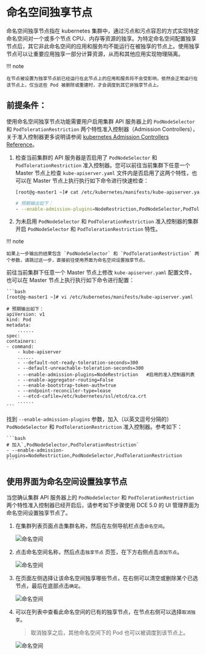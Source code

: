 # 命名空间独享节点

命名空间独享节点指在 kubernetes 集群中，通过污点和污点容忍的方式实现特定命名空间对一个或多个节点 CPU、内存等资源的独享。为特定命名空间配置独享节点后，其它非此命名空间的应用和服务均不能运行在被独享的节点上。使用独享节点可以让重要应用独享一部分计算资源，从而和其他应用实现物理隔离。

!!! note

    在节点被设置为独享节点前已经运行在此节点上的应用和服务将不会受影响，依然会正常运行在该节点上，仅当这些 Pod 被删除或重建时，才会调度到其它非独享节点上。

## 前提条件：

使用命名空间独享节点功能需要用户启用集群 API 服务器上的 `PodNodeSelector` 和 `PodTolerationRestriction` 两个特性准入控制器（Admission Controllers），关于准入控制器更多说明请参阅 [kubernetes Admission Controllers Reference](https://kubernetes.io/docs/reference/access-authn-authz/admission-controllers/)。

1. 检查当前集群的 API 服务器是否启用了 `PodNodeSelector` 和 `PodTolerationRestriction` 准入控制器。您可以前往当前集群下任意一个 Master 节点上检查 `kube-apiserver.yaml` 文件内是否启用了这两个特性，也可以在 Master 节点上执行执行如下命令进行快速检查：

    ```bash
    [root@g-master1 ~]# cat /etc/kubernetes/manifests/kube-apiserver.yaml | grep  enable-admission-plugins

    # 预期输出如下：
    - --enable-admission-plugins=NodeRestriction,PodNodeSelector,PodTolerationRestriction
    ```

2. 为未启用 `PodNodeSelector` 和 `PodTolerationRestriction` 准入控制器的集群开启 `PodNodeSelector` 和 `PodTolerationRestriction` 特性。

!!! note

    如果上一步输出的结果包含 `PodNodeSelector` 和 `PodTolerationRestriction` 两个参数，请跳过这一步，直接前往使用界面为命名空间设置独享节点。

前往当前集群下任意一个 Master 节点上修改 `kube-apiserver.yaml` 配置文件，也可以在 Master 节点上执行执行如下命令进行配置：

    ```bash
    [root@g-master1 ~]# vi /etc/kubernetes/manifests/kube-apiserver.yaml

    # 预期输出如下：
    apiVersion: v1
    kind: Pod
    metadata:
        ......
    spec:
    containers:
    - command:
        - kube-apiserver
        ......
        - --default-not-ready-toleration-seconds=300
        - --default-unreachable-toleration-seconds=300
        - --enable-admission-plugins=NodeRestriction   #启用的准入控制器列表
        - --enable-aggregator-routing=False
        - --enable-bootstrap-token-auth=true
        - --endpoint-reconciler-type=lease
        - --etcd-cafile=/etc/kubernetes/ssl/etcd/ca.crt
        ......
    ```

找到 `--enable-admission-plugins` 参数，加入（以英文逗号分隔的）`PodNodeSelector` 和 `PodTolerationRestriction` 准入控制器。参考如下：

    ```bash
    # 加入`,PodNodeSelector,PodTolerationRestriction`
    - --enable-admission-plugins=NodeRestriction,PodNodeSelector,PodTolerationRestriction 
    ```

## 使用界面为命名空间设置独享节点

当您确认集群 API 服务器上的 `PodNodeSelector` 和 `PodTolerationRestriction` 两个特性准入控制器已经开启后，请参考如下步骤使用 DCE 5.0 的 UI 管理界面为命名空间设置独享节点了。

1. 在集群列表页面点击集群名称，然后在左侧导航栏点击`命名空间`。

    ![命名空间](https://docs.daocloud.io/daocloud-docs-images/docs/kpanda/images/exclusive01.png)

2. 点击命名空间名称，然后点击`独享节点` 页签，在下方右侧点击`添加节点`。

    ![命名空间](https://docs.daocloud.io/daocloud-docs-images/docs/kpanda/images/exclusive02.png)

3. 在页面左侧选择让该命名空间独享哪些节点，在右侧可以清空或删除某个已选节点，最后在底部点击`确定`。

    ![命名空间](https://docs.daocloud.io/daocloud-docs-images/docs/kpanda/images/exclusive03.png)

4. 可以在列表中查看此命名空间的已有的独享节点，在节点右侧可以选择`取消独享`。

    > 取消独享之后，其他命名空间下的 Pod 也可以被调度到该节点上。

    ![命名空间](https://docs.daocloud.io/daocloud-docs-images/docs/kpanda/images/exclusive04.png)